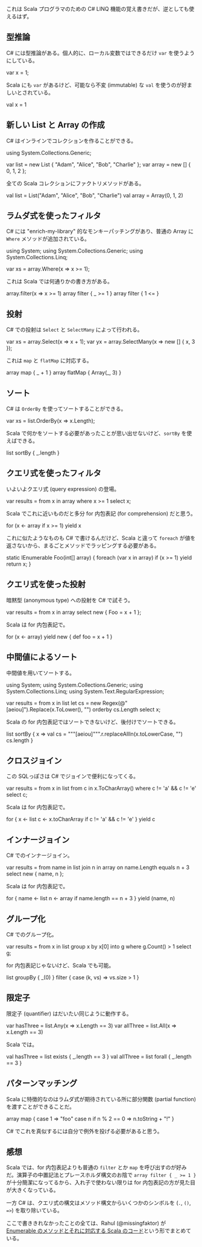   [1]: http://stackoverflow.com/questions/8104846/chart-of-ienumerable-linq-equivalents-in-scala/8106548#8106548

これは Scala プログラマのための C# LINQ 機能の覚え書きだが、逆としても使えるはず。

## 型推論

C# には型推論がある。個人的に、ローカル変数ではできるだけ `var` を使うようにしている。

<csharp>
var x = 1;
</csharp>

Scala にも `var` があるけど、可能なら不変 (immutable) な `val` を使うのが好ましいとされている。

<scala>
val x = 1
</scala>

## 新しい List と Array の作成

C# はインラインでコレクションを作ることができる。

<csharp>
using System.Collections.Generic;

var list = new List<string> { "Adam", "Alice", "Bob", "Charlie" };
var array = new [] { 0, 1, 2 };
</csharp>

全ての Scala コレクションにファクトリメソッドがある。

<scala>
val list = List("Adam", "Alice", "Bob", "Charlie")
val array = Array(0, 1, 2)
</scala>

## ラムダ式を使ったフィルタ

C# には "enrich-my-library" 的なモンキーパッチングがあり、普通の Array に `Where` メソッドが追加されている。

<csharp>
using System;
using System.Collections.Generic;
using System.Collections.Linq;

var xs = array.Where(x => x >= 1);
</csharp>

これは Scala では何通りかの書き方がある。

<scala>
array.filter(x => x >= 1)
array filter { _ >= 1 }
array filter { 1 <= }
</scala>

## 投射

C# での投射は `Select` と `SelectMany` によって行われる。

<csharp>
var xs = array.Select(x => x + 1);
var yx = array.SelectMany(x => new [] { x, 3 });
</csharp>

これは `map` と `flatMap` に対応する。

<scala>
array map { _ + 1 }
array flatMap { Array(_, 3) }
</scala>

## ソート

C# は `OrderBy` を使ってソートすることができる。

<csharp>
var xs = list.OrderBy(x => x.Length);
</csharp>

Scala で何かをソートする必要があったことが思い出せないけど、`sortBy` を使えばできる。

<scala>
list sortBy { _.length }
</scala>

## クエリ式を使ったフィルタ

いよいよクエリ式 (query expression) の登場。

<csharp>
var results =
    from x in array
    where x >= 1
    select x;
</csharp>

Scala でこれに近いものだと多分 for 内包表記 (for comprehension) だと思う。

<scala>
for (x <- array if x >= 1)
  yield x
</scala>

これに似たようなものも C# で書けるんだけど、Scala と違って `foreach` が値を返さないから、まるごとメソッドでラッピングする必要がある。

<csharp>
static IEnumerable<int> Foo(int[] array)
{
    foreach (var x in array)
        if (x >= 1)
            yield return x;
}
</csharp>

## クエリ式を使った投射

暗黙型 (anonymous type) への投射を C# で試そう。

<csharp>
var results =
    from x in array
    select new { Foo = x + 1 };
</csharp>

Scala は for 内包表記で。

<scala>
for (x <- array)
  yield new { def foo = x + 1 }
</scala>

## 中間値によるソート

中間値を用いてソートする。

<csharp>
using System;
using System.Collections.Generic;
using System.Collections.Linq;
using System.Text.RegularExpression;

var results =
    from x in list
    let cs = new Regex(@"[aeiou]").Replace(x.ToLower(), "")
    orderby cs.Length
    select x;
</csharp>

Scala の for 内包表記ではソートできないけど、後付けでソートできる。

<scala>
list sortBy { x =>
  val cs = """[aeiou]""".r.replaceAllIn(x.toLowerCase, "")
  cs.length
}
</scala>

## クロスジョイン

この SQLっぽさは C# でジョインで便利になってくる。

<csharp>
var results =
    from x in list
    from c in x.ToCharArray()
    where c != 'a' && c != 'e'
    select c;
</csharp>

Scala は for 内包表記で。

<scala>
for {
  x <- list
  c <- x.toCharArray
  if c != 'a' && c != 'e'
} yield c
</scala>

## インナージョイン

C# でのインナージョイン。

<csharp>
var results =
    from name in list
    join n in array on name.Length equals n + 3
    select new { name, n };
</csharp>

Scala は for 内包表記で。

<scala>
for {
  name <- list
  n <- array if name.length == n + 3
} yield (name, n)
</scala>

## グループ化

C# でのグループ化。

<csharp>
var results =
    from x in list
    group x by x[0] into g
    where g.Count() > 1
    select g;
</csharp>

for 内包表記じゃないけど、Scala でも可能。

<scala>
list groupBy { _(0) } filter { case (k, vs) =>
  vs.size > 1 }
</scala>

## 限定子

限定子 (quantifier) はだいたい同じように動作する。

<csharp>
var hasThree = list.Any(x => x.Length == 3)
var allThree = list.All(x => x.Length == 3)
</csharp>

Scala では。

<scala>
val hasThree = list exists { _.length == 3 }
val allThree = list forall { _.length == 3 }
</scala>

## パターンマッチング

Scala に特徴的なのはラムダ式が期待されている所に部分関数 (partial function) を渡すことができることだ。

<scala>
array map {
  case 1 => "foo"
  case n if n % 2 == 0 => n.toString + "!"
}
</scala>

C# でこれを真似するには自分で例外を投げる必要があると思う。

## 感想

Scala では、for 内包表記よりも普通の `filter` とか `map` を呼び出すのが好みだ。演算子の中置記法とプレースホルダ構文のお陰で `array filter { _ >= 1 }` が十分簡潔になってるから、入れ子で使わない限りは for 内包表記の方が見た目が大きくなっている。

一方 C# は、クエリ式の構文はメソッド構文からいくつかのシンボルを (`.`, `()`, `=>`) を取り除いている。

ここで書ききれなかったことの全ては、Rahul (@missingfaktor) が [Enumerable のメソッドとそれに対応する Scala のコード][1]という形でまとめている。
